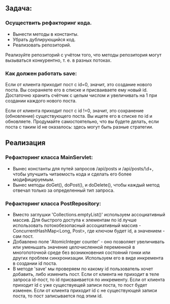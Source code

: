 
## Задача: 
### Осуществить рефакторинг кода.
- Вынести методы в константы. 
- Убрать дублирующийся код.
- Реализовать репозиторий.

Реализуйте репозиторий с учётом того,
что методы репозитория могут вызываться конкурентно, т. е. в разных потоках.

### Как должен работать save: 

Если от клиента приходит пост с id=0, значит,
это создание нового поста. Вы сохраняете его в списке
и присваиваете ему новый id. Достаточно хранить счётчик с целым числом
и увеличивать на 1 при создании каждого нового поста.


Если от клиента приходит пост с id !=0, значит,
это сохранение (обновление) существующего поста.
Вы ищете его в списке по id и обновляете.
Продумайте самостоятельно, что вы будете делать,
если поста с таким id не оказалось: здесь могут быть разные стратегии.


## Реализация 

### Рефакторинг класса MainServlet:

- Вынес константы для путей запросов /api/posts и /api/posts/\d+, чтобы улучшить читаемость кода и сделать его более модифицируемым.
- Вынес методы doGet(), doPost(), и doDelete(), чтобы каждый метод отвечал только за определенный тип запроса.


### Рефакторинг класса PostRepository:
- Вместо заглушки 'Collections.emptyList()' используем ассоциативный массив. 
Для быстрого доступа к элементам по id лучше использовать потокобезопасный
ассоциативный массив - ConcurrentHashMap<Long, Post>,
где ключом будет id, а значением - сам пост.
- Добавлено поле 'AtomicInteger counter' - оно позволяет увеличивать
или уменьшать значение целочисленной переменной в многопоточной среде
без возникновения состояний гонки или других проблем синхронизации.
Используем его в виде инкремента в создании id поста.
- В методе 'save' мы проверяем по какому id пользователь хочет добавить, либо изменить
пост. Если от клиента не приходит в теле запроса id-пост, то id присваивается по инкременту.
Если от клиента приходит id с уже существуещей записи поста, то пост будет изменен. 
Если от клиента приходит id с не существующей записи поста, то пост записывается под этим id.


